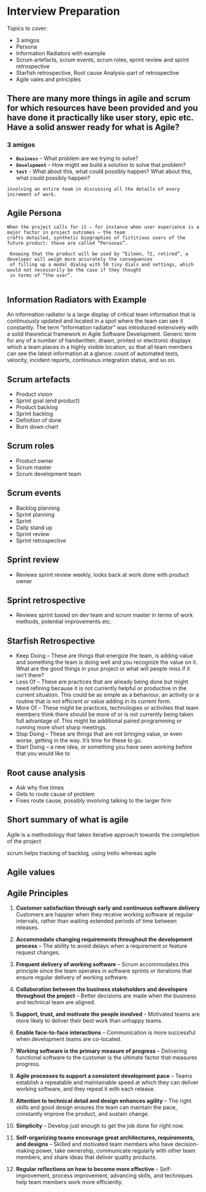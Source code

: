# Interview Preparation

Topics to cover:
- 3 amigos 
- Persona 
- Information Radiators with example 
- Scrum artefacts, scrum events, scrum roles, sprint review and sprint retrospective
- Starfish retrospective, Root cause Analysis-part of retrospective
- Agile vales and principles

There are many more things in agile and scrum for which resources have been provided and you have done it practically 
like user story, epic etc. Have a solid answer ready for what is Agile?
---
###  3 amigos 

- **```Business```** – What problem are we trying to solve?
- **```Development```** – How might we build a solution to solve that problem?     
- **```test```** - What about this, what could possibly happen?
 What about this, what could possibly happen?
 
```The concept of three amigos intends to balance between no collaboration between people with different perspectives and 
involving an entire team in discussing all the details of every increment of work.
```
## Agile Persona 
```
When the project calls for it – for instance when user experience is a major factor in project outcomes – the team 
crafts detailed, synthetic biographies of fictitious users of the future product: these are called “Personas”.

 Knowing that the product will be used by “Eileen, 72, retired”, a developer will weigh more accurately the consequences
 of filling up a modal dialog with 50 tiny dials and settings, which would not necessarily be the case if they thought 
 in terms of “the user”.
  
```
 ## Information Radiators with Example
 An information radiator is a large display of critical team information that is continuously updated and located in a
 spot where the team can see it constantly. The term “information radiator” was introduced extensively with a solid 
 theoretical framework in Agile Software Development. Generic term for any of a number of handwritten, drawn, printed 
 or electronic displays which a team places in a highly visible location, so that all team members
 can see the latest information at a glance: count of automated tests, velocity, incident reports, continuous 
 integration status, and so on.
 
 ## Scrum artefacts 

- Product vision 
- Sprint goal (end product) 
- Product backlog 
- Sprint backlog 
- Definition of done 
- Burn down chart 

## Scrum roles 
- Product owner 
- Scrum master 
- Scrum development team 

## Scrum events 
- Backlog planning 
- Sprint planning 
- Sprint 
- Daily stand up 
- Sprint review 
- Sprint retrospective 

## Sprint review  
- Reviews sprint review weekly, looks back at work done with product owner 

## Sprint retrospective 
- Reviews sprint based on dev team and scrum master in terms of work methods, potential improvements etc.  

## Starfish Retrospective
- Keep Doing – These are things that energize the team, is adding value and something the team is doing well and you recognize the value on it. What are the good things in your project or what will people miss if it isn’t there?
- Less Of – These are practices that are already being done but might need refining because it is not currently helpful or productive in the current situation. This could be as simple as a behaviour, an activity or a routine that is not efficient or value adding in its current form.
- More Of – These might be practices, technologies or activities that team members think there should be more of or is not currently being taken full advantage of. This might be additional paired programming or running more short sharp meetings.
- Stop Doing – These are things that are not bringing value, or even worse, getting in the way.  It’s time for these to go.
- Start Doing – a new idea, or  something you have seen working before that you would like to

## Root cause analysis  
- Ask why five times 
- Gets to route cause of problem 
- Fixes route cause, possibly involving talking to the larger firm 

## Short summary of what is agile 
Agile is a methodology that takes iterative approach towards the completion of the project



scrum helps tracking of backlog, using trello
whereas agile 

## Agile values 

## Agile Principles 

1.  __Customer satisfaction through early and continuous software delivery__
Customers are happier when they receive working software at regular intervals, rather than waiting extended periods of time between releases.

2.	__Accommodate changing requirements throughout the development process__  – The ability to avoid delays when a requirement or feature request changes.

3.	__Frequent delivery of working software__ – Scrum accommodates this principle since the team operates in software sprints or iterations that ensure regular delivery of working software.

4.	__Collaboration between the business stakeholders and developers throughout the project__ – Better decisions are made when the business and technical team are aligned.


5.	__Support, trust, and motivate the people involved__ – Motivated teams are more likely to deliver their best work than unhappy teams.

6.	__Enable face-to-face interactions__ – Communication is more successful when development teams are co-located.


7.	__Working software is the primary measure of progress__ – Delivering functional software to the customer is the ultimate factor that measures progress.

8.	__Agile processes to support a consistent development pace__ – Teams establish a repeatable and maintainable speed at which they can deliver working software, and they repeat it with each release.


9.	__Attention to technical detail and design enhances agility__ – The right skills and good design ensures the team can maintain the pace, constantly improve the product, and sustain change.

10.	__Simplicity__ – Develop just enough to get the job done for right now.


11.	__Self-organizing teams encourage great architectures, requirements, and designs__ – Skilled and motivated team members who have decision-making power, take ownership, communicate regularly with other team members, and share ideas that deliver quality products.

12.	__Regular reflections on how to become more effective__ – Self-improvement, process improvement, advancing skills, and techniques help team members work more efficiently.
